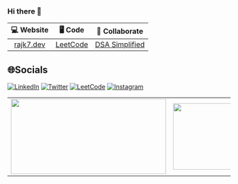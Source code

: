 ### Hi there 👋

<!--
**rajk7/rajk7** is a ✨ _special_ ✨ repository because its `README.md` (this file) appears on your GitHub profile.

Here are some ideas to get you started:

- 🔭 I’m currently working on ...
- 🌱 I’m currently learning ...
- 👯 I’m looking to collaborate on ...
- 🤔 I’m looking for help with ...
- 💬 Ask me about ...
- 📫 How to reach me: ...
- 😄 Pronouns: ...
- ⚡ Fun fact: ...



<h1 align="left">Fancy seeing you here!</h1>
<h3 align="left">I am not addicted to coding, I'll stop as soon as I am done returning from this recursive method!!</h3>
-->


| 💻 Website     |  :desktop_computer: Code       | :pushpin: Collaborate |
|:-----------:|:-----------:|:-----------:|
| [rajk7.dev](https://rajk7.github.io)|[LeetCode](https://leetcode.com/Rajk7)|[DSA Simplified](https://github.com/Rajk7/DSA/tree/main/String)

## 🌐Socials
 [![LinkedIn](https://img.shields.io/badge/linkedin-%230077B5.svg?style=for-the-badge&logo=linkedin&logoColor=white)](https://linkedin.com/in/rajkr01) 
 [![Twitter](https://img.shields.io/badge/Twitter-%231DA1F2.svg?style=for-the-badge&logo=Twitter&logoColor=white)](https://twitter.com/mahatoraj8)
 [![LeetCode](https://img.shields.io/badge/LeetCode-000000?style=for-the-badge&logo=LeetCode&logoColor=#d16c06)](https://leetcode.com/Rajk7/)
 [![Instagram](https://img.shields.io/badge/Instagram-%23E4405F.svg?style=for-the-badge&logo=Instagram&logoColor=white)](https://instagram.com/raj.kumar.mahato)


<table border="0" align="center">
 <tr border="0">
  <td width="50%" align="center">
   <img height="170" width="350" align="center"  src="https://leetcard.jacoblin.cool/rajk7?theme=dark&font=Roboto"/>
  </td>
<td width="50%" align="center">
   <img height="150" width="320"  align="center"  src="https://github-readme-stats.vercel.app/api/top-langs/?username=rajk7&theme=radical&hide_border=false&include_all_commits=false&count_private=false&layout=compact"/>
  </td>
</tr>
</table>

